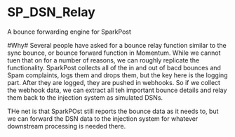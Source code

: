 # SP_DSN_Relay
A bounce forwarding engine for SparkPost

#Why#
Several people have asked for a bounce relay function similar to the sync bounce, or bounce forward function in Momentum.
While we cannot tuen that on for a number of reasons, we can roughly replicate the functionality.
SparkPost collects all of the in and out of bacd bounces and Spam complaints, logs them and drops them, but the key here is the logging part.  After they are logged, they are pushed in webhooks.  So if we collect the webhook data, we can extract all teh important bounce details and relay them back to the injection system as simulated DSNs.  

THe net is that SparkPOst still reports the bounce data as it needs to, but we can forward the DSN data to the injection system for whatever downstream processing is needed there.

